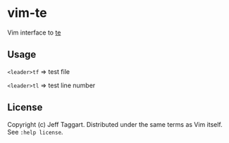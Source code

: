 # vim-te

Vim interface to [te](https://github.com/jetaggart/te)

## Usage

`<leader>tf` => test file

`<leader>tl` => test line number

## License

Copyright (c) Jeff Taggart.  Distributed under the same terms as Vim itself.
See `:help license`.
